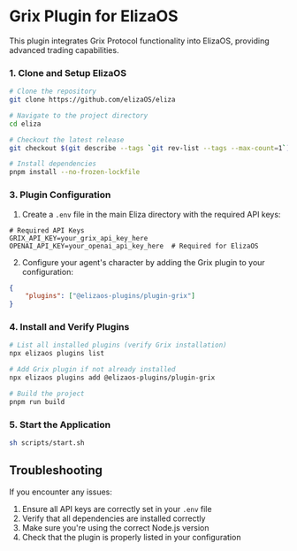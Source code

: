 # Grix Plugin for ElizaOS

This plugin integrates Grix Protocol functionality into ElizaOS, providing advanced trading capabilities.



### 1. Clone and Setup ElizaOS

```bash
# Clone the repository
git clone https://github.com/elizaOS/eliza

# Navigate to the project directory
cd eliza

# Checkout the latest release
git checkout $(git describe --tags `git rev-list --tags --max-count=1`)

# Install dependencies
pnpm install --no-frozen-lockfile
```

### 3. Plugin Configuration

1. Create a `.env` file in the main Eliza directory with the required API keys:

```env
# Required API Keys
GRIX_API_KEY=your_grix_api_key_here
OPENAI_API_KEY=your_openai_api_key_here  # Required for ElizaOS
```

2. Configure your agent's character by adding the Grix plugin to your configuration:

```json
{
	"plugins": ["@elizaos-plugins/plugin-grix"]
}
```

### 4. Install and Verify Plugins

```bash
# List all installed plugins (verify Grix installation)
npx elizaos plugins list

# Add Grix plugin if not already installed
npx elizaos plugins add @elizaos-plugins/plugin-grix

# Build the project
pnpm run build
```

### 5. Start the Application

```bash
sh scripts/start.sh
```

## Troubleshooting

If you encounter any issues:

1. Ensure all API keys are correctly set in your `.env` file
2. Verify that all dependencies are installed correctly
3. Make sure you're using the correct Node.js version
4. Check that the plugin is properly listed in your configuration
 